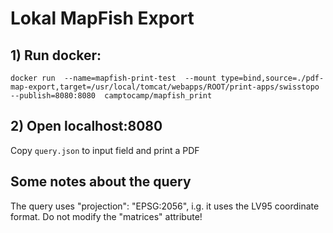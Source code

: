 # Lokal MapFish Export



## 1) Run docker:

`docker run  --name=mapfish-print-test  --mount type=bind,source=./pdf-map-export,target=/usr/local/tomcat/webapps/ROOT/print-apps/swisstopo  --publish=8080:8080  camptocamp/mapfish_print`



## 2) Open localhost:8080

Copy `query.json` to input field and print a PDF



## Some notes about the query

The query uses  "projection": "EPSG:2056", i.g. it uses the LV95 coordinate format. Do not modify the "matrices" attribute!
